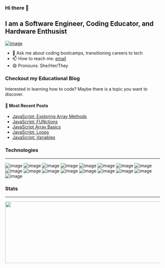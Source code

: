 ### Hi there 👋

## I am a Software Engineer, Coding Educator, and Hardware Enthusist 
[![image](https://img.shields.io/badge/website-000000?style=for-the-badge&logo=About.me&logoColor=white)](aliracoffman.com)

- 💬 Ask me about coding bootcamps, transitioning careers to tech
- 📫 How to reach me: [email](mailto:aliradawn@gmail.com)
- 😄 Pronouns: She/Her/They


### Checkout my Educational Blog
Interested in learning how to code? Maybe there is a topic you want to discover. 
#### 📙 Most Recent Posts
<!-- BLOG-POST-LIST:START -->
- [JavaScript: Exploring Array Methods](https://aliracoffman.com/2021/12/10/javascript-exploring-array-methods/)
- [JavaScript: FUNctions](https://aliracoffman.com/2021/11/28/javascript-functions/)
- [JavaScript Array Basics](https://aliracoffman.com/2021/11/26/javascript-array-basics/)
- [JavaScript: Loops](https://aliracoffman.com/2021/11/15/javascript-loops/)
- [JavaScript: Variables](https://aliracoffman.com/2021/11/07/javascript-variables/)
<!-- BLOG-POST-LIST:END -->

### Technologies
___

![image](https://img.shields.io/badge/Angular-DD0031?style=for-the-badge&logo=angular&logoColor=white) ![image](https://img.shields.io/badge/Bootstrap-563D7C?style=for-the-badge&logo=bootstrap&logoColor=white) ![image](https://img.shields.io/badge/Docker-2CA5E0?style=for-the-badge&logo=docker&logoColor=white) ![image](https://img.shields.io/badge/firebase-ffca28?style=for-the-badge&logo=firebase&logoColor=black) ![image](https://img.shields.io/badge/Insomnia-5849be?style=for-the-badge&logo=Insomnia&logoColor=white) ![image](https://img.shields.io/badge/jQuery-0769AD?style=for-the-badge&logo=jquery&logoColor=white) ![image](https://img.shields.io/badge/kubernetes-326ce5.svg?&style=for-the-badge&logo=kubernetes&logoColor=white) ![image](https://img.shields.io/badge/Laravel-FF2D20?style=for-the-badge&logo=laravel&logoColor=white) ![image](https://img.shields.io/badge/Material%20UI-007FFF?style=for-the-badge&logo=mui&logoColor=white) ![image](https://img.shields.io/badge/R-276DC3?style=for-the-badge&logo=r&logoColor=white) ![image](https://img.shields.io/badge/React-20232A?style=for-the-badge&logo=react&logoColor=61DAFB) ![image](https://img.shields.io/badge/Rust-000000?style=for-the-badge&logo=rust&logoColor=white) ![image](https://img.shields.io/badge/Python-FFD43B?style=for-the-badge&logo=python&logoColor=darkgreen) ![image](https://img.shields.io/badge/JavaScript-323330?style=for-the-badge&logo=javascript&logoColor=F7DF1E) ![image](https://img.shields.io/badge/C-00599C?style=for-the-badge&logo=c&logoColor=white) ![image](https://img.shields.io/badge/C%2B%2B-00599C?style=for-the-badge&logo=c%2B%2B&logoColor=white) ![image](https://img.shields.io/badge/Go-00ADD8?style=for-the-badge&logo=go&logoColor=white)

### Stats 
___
<p align="center">
<img align="" width="600" height="200" src="https://github-readme-streak-stats.herokuapp.com/?user=Alira-Coffman">
</p>
